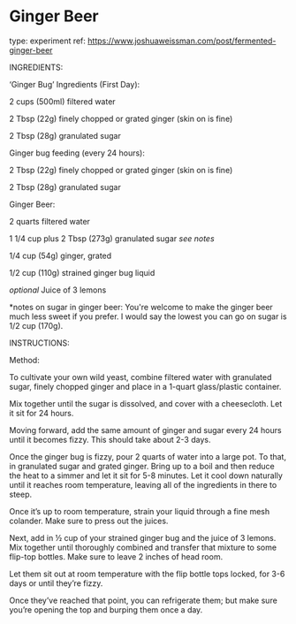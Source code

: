 # Ginger Beer

type: experiment
ref: https://www.joshuaweissman.com/post/fermented-ginger-beer


INGREDIENTS:

‘Ginger Bug’ Ingredients (First Day):

2 cups (500ml) filtered water

2 Tbsp (22g) finely chopped or grated ginger (skin on is fine)

2 Tbsp (28g) granulated sugar


Ginger bug feeding (every 24 hours):

2 Tbsp (22g) finely chopped or grated ginger (skin on is fine)

2 Tbsp (28g) granulated sugar


Ginger Beer:

2 quarts filtered water

1 1/4 cup plus 2 Tbsp (273g) granulated sugar *see notes*

1/4 cup (54g) ginger, grated

1/2 cup (110g) strained ginger bug liquid

*optional* Juice of 3 lemons


*notes on sugar in ginger beer: You're welcome to make the ginger beer much less sweet if you prefer. I would say the lowest you can go on sugar is 1/2 cup (170g).



INSTRUCTIONS:

Method:

To cultivate your own wild yeast, combine filtered water with granulated sugar, finely chopped ginger and place in a 1-quart glass/plastic container.

Mix together until the sugar is dissolved, and cover with a cheesecloth. Let it sit for 24 hours.

Moving forward, add the same amount of ginger and sugar every 24 hours until it becomes fizzy. This should take about 2-3 days.

Once the ginger bug is fizzy, pour 2 quarts of water into a large pot. To that, in granulated sugar and grated ginger. Bring up to a boil and then reduce the heat to a simmer and let it sit for 5-8 minutes. Let it cool down naturally until it reaches room temperature, leaving all of the ingredients in there to steep.

Once it’s up to room temperature, strain your liquid through a fine mesh colander. Make sure to press out the juices.

Next, add in ½ cup of your strained ginger bug and the juice of 3 lemons. Mix together until thoroughly combined and transfer that mixture to some flip-top bottles. Make sure to leave 2 inches of head room.

Let them sit out at room temperature with the flip bottle tops locked, for 3-6 days or until they’re fizzy.

Once they’ve reached that point, you can refrigerate them; but make sure you’re opening the top and burping them once a day.